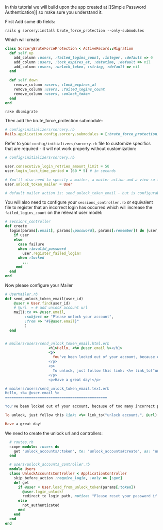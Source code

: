 In this tutorial we will build upon the app created at [[Simple Password Authentication]] so make sure you understand it.

First Add some db fields:

    rails g sorcery:install brute_force_protection --only-submodules

Which will create:

```ruby
class SorceryBruteForceProtection < ActiveRecord::Migration
  def self.up
    add_column :users, :failed_logins_count, :integer, :default => 0
    add_column :users, :lock_expires_at, :datetime, :default => nil
    add_column :users, :unlock_token, :string, :default => nil
  end
    
  def self.down
    remove_column :users, :lock_expires_at
    remove_column :users, :failed_logins_count
    remove_column :users, :unlock_token
  end
end
```

    rake db:migrate

Then add the brute_force_protection submodule:

```ruby
# config/initializers/sorcery.rb
Rails.application.config.sorcery.submodules = [:brute_force_protection, blabla, blablu, ...]
```
Refer to your `config/initializers/sorcery.rb` file to customize specifics that are required - it will not work properly without customization: 

```ruby
# config/initializers/sorcery.rb

user.consecutive_login_retries_amount_limit = 50 
user.login_lock_time_period = (60 * 5) # in seconds

# You'll also need to specify a mailer, a mailer action and a view so that password unlock instructions are sent.
user.unlock_token_mailer = User

# default mailer action is: send_unlock_token_email - but is configurable
```

You will also need to configure your `sessions_controller.rb` or equivalent file to register that an incorrect login has occurred which will increase the `failed_logins_count` on the relevant user model:

```ruby
# sessions_controller
def create
  login(params[:email], params[:password], params[:remember]) do |user, failure|      
    if user 
    else
      case failure
      when :invalid_password
        user.register_failed_login!
      when :locked
        ...
     end
  end
end
```

Now please configure your Mailer

```ruby
# UserMailer.rb
def send_unlock_token_email(user_id)
    @user = User.find(user_id)
    # @url  = # add unlock account url
    mail(:to => @user.email,
         :subject => "Please unlock your account",
         :from => "#{@user.email}"
         )
  end


# mailers/users/send_unlock_token_email.html.erb 
                    <h1>Hello, <%= @user.email %></h1>
                    <p>
                      You've been locked out of your account, because of too many incorrect password attempts.
                    </p>
                    <p>
                      To unlock, just follow this link: <%= link_to("unlock account.", @url) %>
                    </p>
                    <p>Have a great day!</p>

# mailers/users/send_unlock_token_email.text.erb 
Hello, <%= @user.email %>
===============================================

You've been locked out of your account, because of too many incorrect password attempts.

To unlock, just follow this link: <%= link_to("unlock account.", @url) %>

Have a great day!
```

We need to create the unlock url and controllers:

```ruby
  # routes.rb
  scope module: :users do
    get "unlock_accounts/:token", to: "unlock_accounts#create", as: "unlock_accounts"
  end

  # users/unlock_accounts_controller.rb
  module Users
  class UnlockAccountsController < ApplicationController
    skip_before_action :require_login, :only => [:get]
    def get
      if @user = User.load_from_unlock_token(params[:token])
        @user.login_unlock!
        redirect_to login_path, notice: "Please reset your password if you have forgotten it, or otherwise log in: #{view_context.link_to "here ", login_path}."
      else
        not_authenticated
      end
    end
  end
end
```

